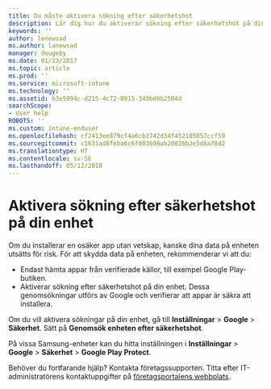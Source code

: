 ```yaml
---
title: Du måste aktivera sökning efter säkerhetshot
description: Lär dig hur du aktiverar sökning efter säkerhetshot på din enhet
keywords: ''
author: lenewsad
ms.author: lanewsad
manager: dougeby
ms.date: 01/23/2017
ms.topic: article
ms.prod: ''
ms.service: microsoft-intune
ms.technology: ''
ms.assetid: b3e5994c-d215-4c72-8915-349bd0b2504d
searchScope:
- User help
ROBOTS: ''
ms.custom: intune-enduser
ms.openlocfilehash: cf2413ee879cf4a6cb2742d34f452105057ccf59
ms.sourcegitcommit: c1631ad8feba6c6fd03698ab20836b2e5d8a78d2
ms.translationtype: HT
ms.contentlocale: sv-SE
ms.lasthandoff: 05/12/2018
---
```

# <a name="enable-security-threat-scans-on-your-device"></a>Aktivera sökning efter säkerhetshot på din enhet 
Om du installerar en osäker app utan vetskap, kanske dina data på enheten utsätts för risk. För att skydda data på enheten, rekommenderar vi att du: 

* Endast hämta appar från verifierade källor, till exempel Google Play-butiken.  
* Aktiverar sökning efter säkerhetshot på din enhet. Dessa genomsökningar utförs av Google och verifierar att appar är säkra att installera.  

Om du vill aktivera sökningar på din enhet, gå till **Inställningar** > **Google** > **Säkerhet**. Sätt på **Genomsök enheten efter säkerhetshot**.  

På vissa Samsung-enheter kan du hitta inställningen i **Inställningar** > **Google** > **Säkerhet**  >  **Google Play Protect**.

Behöver du fortfarande hjälp? Kontakta företagssupporten. Titta efter IT-administratörens kontaktuppgifter på [företagsportalens webbplats](https://portal.manage.microsoft.com#HelpDeskDialog). 
